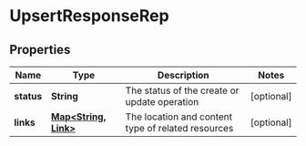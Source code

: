 

# UpsertResponseRep


## Properties

| Name | Type | Description | Notes |
|------------ | ------------- | ------------- | -------------|
|**status** | **String** | The status of the create or update operation |  [optional] |
|**links** | [**Map&lt;String, Link&gt;**](Link.md) | The location and content type of related resources |  [optional] |



